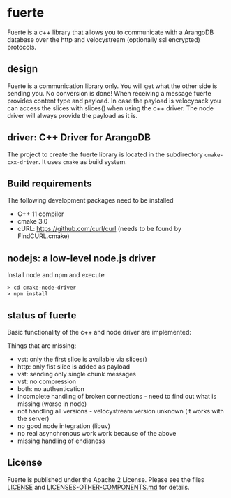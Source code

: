 # fuerte

Fuerte is a c++ library that allows you to communicate with a ArangoDB database
over the http and velocystream (optionally ssl encrypted) protocols.

## design

Fuerte is a communication library only. You will get what the other side is
sending you. No conversion is done! When receiving a message fuerte provides
content type and payload. In case the payload is velocypack you can access the
slices with slices() when using the c++ driver. The node driver will always
provide the payload as it is. 

## driver: C++ Driver for ArangoDB

The project to create the fuerte library is located in the subdirectory
`cmake-cxx-driver`. It uses `cmake` as build system.

## Build requirements

The following development packages need to be installed

- C++ 11 compiler
- cmake 3.0
- cURL: https://github.com/curl/curl (needs to be found by FindCURL.cmake)

## nodejs: a low-level node.js driver

Install node and npm and execute

```
> cd cmake-node-driver
> npm install
```

## status of fuerte

Basic functionality of the c++ and node driver are implemented:

Things that are missing:

- vst: only the first slice is available via slices()
- http: only fist slice is added as payload
- vst: sending only single chunk messages
- vst: no compression
- both: no authentication
- incomplete handling of broken connections - need to find out what is missing (worse in node)
- not handling all versions - velocystream version unknown (it works with the server)
- no good node integration (libuv)
- no real asynchronous work work because of the above
- missing handling of endianess

## License

Fuerte is published under the Apache 2 License. Please see
the files [LICENSE](LICENSE) and
[LICENSES-OTHER-COMPONENTS.md](LICENSES-OTHER-COMPONENTS.md)
for details.
